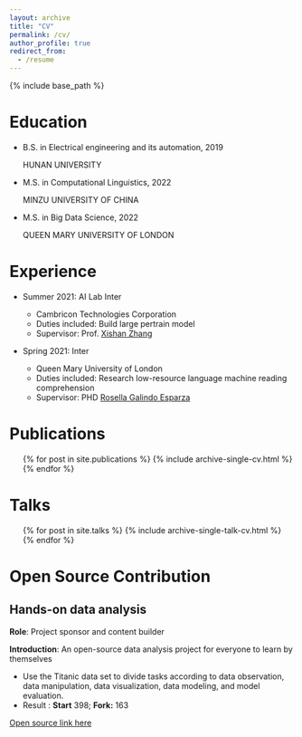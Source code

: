 ```yaml
---
layout: archive
title: "CV"
permalink: /cv/
author_profile: true
redirect_from:
  - /resume
---
```


{% include base_path %}

Education
======
- B.S. in Electrical engineering and its automation, 2019

  HUNAN UNIVERSITY
  
- M.S. in Computational Linguistics, 2022

  MINZU UNIVERSITY OF CHINA

- M.S. in Big Data Science, 2022

  QUEEN MARY UNIVERSITY OF LONDON


Experience
======
* Summer 2021: AI Lab Inter
  * Cambricon Technologies Corporation
  * Duties included: Build large pertrain model
  * Supervisor: Prof. [Xishan Zhang](http://people.ucas.edu.cn/~zhangxishan?language=en)

* Spring 2021: Inter
  * Queen Mary University of London
  * Duties included: Research low-resource language machine reading comprehension
  * Supervisor: PHD [Rosella Galindo Esparza](https://scholar.google.com/citations?user=oxqjNj8AAAAJ&hl=en)
  
Publications
======
  <ul>{% for post in site.publications %}
    {% include archive-single-cv.html %}
  {% endfor %}</ul>
  
Talks
======
  <ul>{% for post in site.talks %}
    {% include archive-single-talk-cv.html %}
  {% endfor %}</ul>
  
Open Source Contribution
======
## Hands-on data analysis
**Role**: Project sponsor and content builder

**Introduction**: An open-source data analysis project for everyone to learn by themselves

- Use the Titanic data set to divide tasks according to data observation, data manipulation, data visualization, data modeling, and model evaluation. 
-  Result : **Start** 398; **Fork:** 163

[Open source link here](https://github.com/datawhalechina/hands-on-data-analysis)
